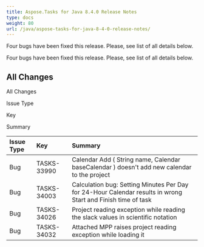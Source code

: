 ```yaml
---
title: Aspose.Tasks for Java 8.4.0 Release Notes
type: docs
weight: 80
url: /java/aspose-tasks-for-java-8-4-0-release-notes/
---
```


Four bugs have been fixed this release. Please, see list of all details below. 

Four bugs have been fixed this release. Please, see list of all details below.
## **All Changes**
All Changes

Issue Type

Key

Summary

|**Issue Type** |**Key** |**Summary** |
| :- | :- | :- |
|Bug |TASKS-33990 |Calendar Add ( String name, Calendar baseCalendar ) doesn't add new calendar to the project |
|Bug |TASKS-34003 |Calculation bug: Setting Minutes Per Day for 24-Hour Calendar results in wrong Start and Finish time of task |
|Bug |TASKS-34026 |Project reading exception while reading the slack values in scientific notation |
|Bug |TASKS-34032 |Attached MPP raises project reading exception while loading it |

